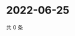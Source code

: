# 2022-06-25

共 0 条

<!-- BEGIN WEIBO -->
<!-- 最后更新时间 Sat Jun 25 2022 09:22:22 GMT+0800 (China Standard Time) -->

<!-- END WEIBO -->
